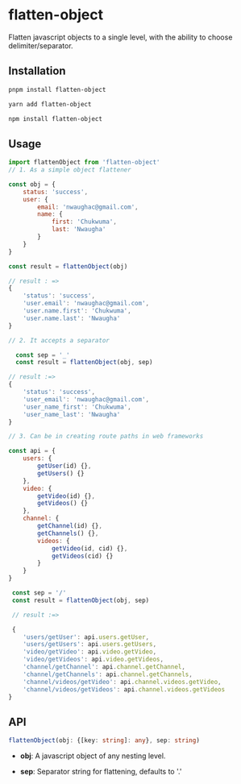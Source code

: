 # flatten-object

Flatten javascript objects to a single level, with the ability to choose delimiter/separator.

## Installation

```bash
pnpm install flatten-object

yarn add flatten-object

npm install flatten-object
```

## Usage

```js
import flattenObject from 'flatten-object'
// 1. As a simple object flattener

const obj = {
    status: 'success',
    user: {
        email: 'nwaughac@gmail.com',
        name: {
            first: 'Chukwuma',
            last: 'Nwaugha'
        }
    }
}

const result = flattenObject(obj)

// result : => 
{
    'status': 'success',
    'user.email': 'nwaughac@gmail.com',
    'user.name.first': 'Chukwuma',
    'user.name.last': 'Nwaugha'
}

// 2. It accepts a separator

  const sep = '_'
  const result = flattenObject(obj, sep)

// result :=>
{
    'status': 'success',
    'user_email': 'nwaughac@gmail.com',
    'user_name_first': 'Chukwuma',
    'user_name_last': 'Nwaugha'
}

// 3. Can be in creating route paths in web frameworks

const api = {
    users: {
        getUser(id) {},
        getUsers() {}
    },
    video: {
        getVideo(id) {},
        getVideos() {}
    },
    channel: {
        getChannel(id) {},
        getChannels() {},
        videos: {
            getVideo(id, cid) {},
            getVideos(cid) {}
        }
    }
}

 const sep = '/'
 const result = flattenObject(obj, sep)

 // result :=>

 {
    'users/getUser': api.users.getUser,
    'users/getUsers': api.users.getUsers,
    'video/getVideo': api.video.getVideo,
    'video/getVideos': api.video.getVideos,
    'channel/getChannel': api.channel.getChannel,
    'channel/getChannels': api.channel.getChannels,
    'channel/videos/getVideo': api.channel.videos.getVideo,
    'channel/videos/getVideos': api.channel.videos.getVideos
}

```

## API

```ts
flattenObject(obj: {[key: string]: any}, sep: string)
```

- **obj**: A javascript object of any nesting level.

- **sep**: Separator string for flattening, defaults to '.'
